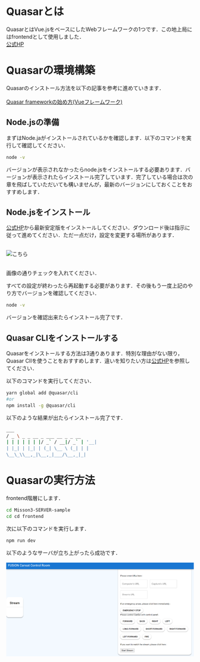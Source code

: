 # Quasarとは
QuasarとはVue.jsをベースにしたWebフレームワークの1つです．この地上局にはfrontendとして使用しました．<br>
[公式HP](https://quasar.dev/)

# Quasarの環境構築
Quasarのインストール方法を以下の記事を参考に進めていきます．<br><br>
[Quasar frameworkの始め方(Vueフレームワーク)](https://devsakaso.com/vue-js-quasar-start/)

## Node.jsの準備
まずはNode.jaがインストールされているかを確認します．以下のコマンドを実行して確認してください．

```bash
node -v
```

バージョンが表示されなかったらnode.jsをインストールする必要あります．バージョンが表示されたらインストール完了しています．完了している場合は次の章を飛ばしていただいても構いませんが，最新のバージョンにしておくことをおすすめします．

## Node.jsをインストール
[公式HP](https://nodejs.org/ja)から最新安定版をインストールしてください．ダウンロード後は指示に従って進めてください．ただ一点だけ，設定を変更する場所があります．<br><br>

![こちら](https://prog-8.com/shared/images/document/54/1656999466419.png)<br><br>

画像の通りチェックを入れてください．

すべての設定が終わったら再起動する必要があります．その後もう一度上記のやり方でバージョンを確認してください．

```bash
node -v
```
バージョンを確認出来たらインストール完了です．

## Quasar CLIをインストールする

Quasarをインストールする方法は3通りあります．特別な理由がない限り，Quasar ClIを使うことをおすすめします．違いを知りたい方は[公式HP](https://quasar.dev/)を参照してください．

以下のコマンドを実行してください．
```bash
yarn global add @quasar/cli
#or
npm install -g @quasar/cli
```

以下のような結果が出たらインストール完了です．
```bash
___
/ _ \ _ _ __ _ ___ __ _ _ __
| | | | | | |/ _` / __|/ _` | '__|
| |_| | |_| | (_| \__ \ (_| | |
\__\_\\__,_|\__,_|___/\__,_|_|
```

# Quasarの実行方法
frontend階層にします．

```bash
cd Misson3-SERVER-sample
cd cd frontend
```

次に以下のコマンドを実行します．

```bash
npm run dev
```
以下のようなサーバが立ち上がったら成功です．<br><br>
![overview_HP](/images/overview_HP.png)
